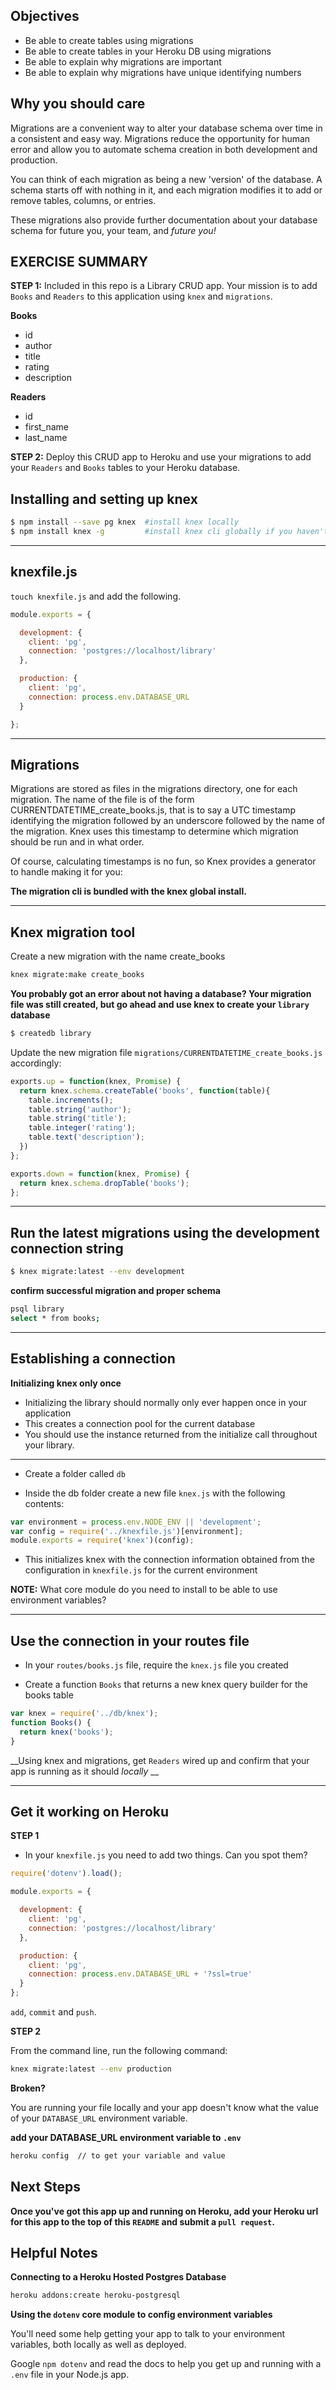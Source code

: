 ## Objectives

* Be able to create tables using migrations
* Be able to create tables in your Heroku DB using migrations
* Be able to explain why migrations are important
* Be able to explain why migrations have unique identifying numbers

## Why you should care

Migrations are a convenient way to alter your database schema over time in a consistent and easy way. Migrations reduce the opportunity for human error and allow you to automate schema creation in both development and production.

You can think of each migration as being a new 'version' of the database. A schema starts off with nothing in it, and each migration modifies it to add or remove tables, columns, or entries.

These migrations also provide further documentation about your database schema for future you, your team, and _future you!_

## EXERCISE SUMMARY

__STEP 1:__
Included in this repo is a Library CRUD app. Your mission is to add `Books` and `Readers` to this application using `knex` and `migrations`.

__Books__

* id
* author
* title
* rating
* description

__Readers__

* id
* first_name
* last_name

__STEP 2:__
Deploy this CRUD app to Heroku and use your migrations to add your `Readers` and `Books` tables to your Heroku database.

## Installing and setting up knex

```sh
$ npm install --save pg knex  #install knex locally
$ npm install knex -g         #install knex cli globally if you haven't before
```

---

## knexfile.js

`touch knexfile.js` and add the following.

```js
module.exports = {

  development: {
    client: 'pg',
    connection: 'postgres://localhost/library'
  },

  production: {
    client: 'pg',
    connection: process.env.DATABASE_URL
  }

};
```

---

## Migrations

Migrations are stored as files in the migrations directory, one for each migration. The name of the file is of the form CURRENTDATETIME_create_books.js, that is to say a UTC timestamp identifying the migration followed by an underscore followed by the name of the migration.  Knex uses this timestamp to determine which migration should be run and in what order.

Of course, calculating timestamps is no fun, so Knex provides a generator to handle making it for you:

__The migration cli is bundled with the knex global install.__

---

## Knex migration tool

Create a new migration with the name create_books

```sh
knex migrate:make create_books
```
__You probably got an error about not having a database? Your migration file was still created, but go ahead and use knex to create your `library` database__

```sh
$ createdb library
```


Update the new migration file `migrations/CURRENTDATETIME_create_books.js` accordingly:

```js
exports.up = function(knex, Promise) {
  return knex.schema.createTable('books', function(table){
    table.increments();
    table.string('author');
    table.string('title');
    table.integer('rating');
    table.text('description');
  })
};

exports.down = function(knex, Promise) {
  return knex.schema.dropTable('books');
};
```

---

## Run the latest migrations using the development connection string

```sh
$ knex migrate:latest --env development
```

__confirm successful migration and proper schema__

```sh
psql library
select * from books;
```
---

## Establishing a connection

__Initializing knex only once__
* Initializing the library should normally only ever happen once in your application
* This creates a connection pool for the current database
* You should use the instance returned from the initialize call throughout your library.

---

* Create a folder called `db`

* Inside the db folder create a new file `knex.js` with the following contents:

```js
var environment = process.env.NODE_ENV || 'development';
var config = require('../knexfile.js')[environment];
module.exports = require('knex')(config);
```

* This initializes knex with the connection information obtained from the configuration in `knexfile.js` for the current environment

__NOTE:__ What core module do you need to install to be able to use environment variables?

---

## Use the connection in your routes file

* In your `routes/books.js` file, require the `knex.js` file you created

* Create a function `Books` that returns a new knex query builder for the books table

```js
var knex = require('../db/knex');
function Books() {
  return knex('books');
}
```

__Using knex and migrations, get `Readers` wired up and confirm that your app is running as it should _locally_ __

---

## Get it working on Heroku

__STEP 1__

* In your `knexfile.js` you need to add two things. Can you spot them?

```js
require('dotenv').load();

module.exports = {

  development: {
    client: 'pg',
    connection: 'postgres://localhost/library'
  },

  production: {
    client: 'pg',
    connection: process.env.DATABASE_URL + '?ssl=true'
  }
};
```
`add`, `commit` and `push`.

__STEP 2__

From the command line, run the following command:

```sh
knex migrate:latest --env production
```

__Broken?__

You are running your file locally and your app doesn't know what the value of your `DATABASE_URL` environment variable.

__add your DATABASE_URL environment variable to `.env`__

```sh
heroku config  // to get your variable and value
```

## Next Steps

__Once you've got this app up and running on Heroku, add your Heroku url for this app to the top of this `README` and submit a `pull request`.__

## Helpful Notes

__Connecting to a Heroku Hosted Postgres Database__

```sh
heroku addons:create heroku-postgresql
```

__Using the `dotenv` core module to config environment variables__

You'll need some help getting your app to talk to your environment variables, both locally as well as deployed.

Google `npm dotenv` and read the docs to help you get up and running with a `.env` file in your Node.js app.
